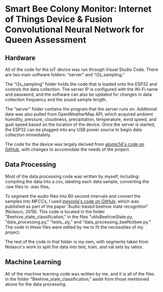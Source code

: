 # Smart Bee Colony Monitor: Internet of Things Device & Fusion Convolutional Neural Network for Queen Assessment

## Hardware
All of the code for the IoT device was run through Visual Studio Code. There are two main software folders: “server” and “i2s_sampling.”  
  
The “i2s_sampling” folder holds the code that is loaded onto the ESP32 and controls the data collection. The server IP is configured with the Wi-Fi name and password, and the software can also be updated for changes in data collection frequency and the sound sample length.
  
The “server” folder contains the program that the server runs on. Additional data was also pulled from OpenWeatherMap API, which acquired ambient humidity, pressure, cloudiness, precipitation, temperature, wind speed, and gust speed based on the location of the device. Once the server is started, the ESP32 can be plugged into any USB power source to begin data collection immediately.  
  
The code for the device was largely derived from [atomic14's code on GitHub](https://github.com/atomic14/esp32_audio), with changes to accomodate the needs of the project.

## Data Processing
Most of the data processing code was written by myself, including: compiling the data into a csv, labeling each data sample, converting the .raw files to .wav files,  

To segment the audio files into 60 second intervals and convert the samples into MFCCs, I used [inesnola's code on GitHub](https://github.com/inesnolas/Audio_based_identification_beehive_states), which was published as part of the paper “Audio-based beehive state recognition” (Nolasco, 2018). This code is located in the folder "Beehive_state_classification," in the files "utilsBeehiveState.py, "data_processing.py," "tests_.py," and "data_processing_beeNotbee.py." The code in these files were edited by me to fit the necessities of my project.  

The rest of the code in that folder is my own, with segments taken from Nolasco's work to split the data into test, train, and val sets by ratios.

## Machine Learning
All of the machine learning code was written by me, and it is all of the files in the folder "Beehive_state_classification," aside from those mentioned above for the data processing.
